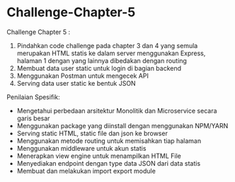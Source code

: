 # Challenge-Chapter-5

Challenge Chapter 5 :
1. Pindahkan code challenge pada chapter 3 dan 4 yang semula merupakan HTML statis ke dalam server menggunakan Express, halaman 1 dengan yang lainnya dibedakan dengan routing
2. Membuat data user static untuk login di bagian backend
3. Menggunakan Postman untuk mengecek API
4. Serving data user static ke bentuk JSON

Penilaian Spesifik:
- Mengetahui perbedaan arsitektur Monolitik dan Microservice secara garis besar
- Menggunakan package yang diinstall dengan menggunakan NPM/YARN
- Serving static HTML, static file dan json ke browser
- Menggunakan metode routing untuk memisahkan tiap halaman
- Menggunakan middleware untuk akun statis
- Menerapkan view engine untuk menampilkan HTML File
- Menyediakan endpoint dengan type data JSON dari data statis
- Membuat dan melakukan import export module
